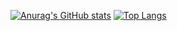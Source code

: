 [![Anurag's GitHub stats](https://github-readme-stats.vercel.app/api?username=Triet1705&theme=radical )](https://github.com/anuraghazra/github-readme-stats)
[![Top Langs](https://github-readme-stats.vercel.app/api/top-langs/?username=Triet1705&theme=radical&layout=compact&size_weight=0&size_weight=0.5&count_weight=0.5)](https://github.com/anuraghazra/github-readme-stats)
